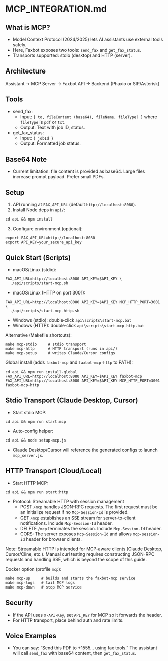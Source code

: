 # MCP_INTEGRATION.md

## What is MCP?
- Model Context Protocol (2024/2025) lets AI assistants use external tools safely.
- Here, Faxbot exposes two tools: `send_fax` and `get_fax_status`.
- Transports supported: stdio (desktop) and HTTP (server).

## Architecture
Assistant → MCP Server → Faxbot API → Backend (Phaxio or SIP/Asterisk)

## Tools
- send_fax:
  - Input: `{ to, fileContent (base64), fileName, fileType? }` where `fileType` is `pdf` or `txt`.
  - Output: Text with job ID, status.
- get_fax_status:
  - Input: `{ jobId }`
  - Output: Formatted job status.

## Base64 Note
- Current limitation: file content is provided as base64. Large files increase prompt payload. Prefer small PDFs.

## Setup
1) API running at `FAX_API_URL` (default `http://localhost:8080`).
2) Install Node deps in `api/`:
```
cd api && npm install
```
3) Configure environment (optional):
```
export FAX_API_URL=http://localhost:8080
export API_KEY=your_secure_api_key
```

## Quick Start (Scripts)
- macOS/Linux (stdio):
```
FAX_API_URL=http://localhost:8080 API_KEY=$API_KEY \
  ./api/scripts/start-mcp.sh
```

- macOS/Linux (HTTP on port 3001):
```
FAX_API_URL=http://localhost:8080 API_KEY=$API_KEY MCP_HTTP_PORT=3001 \
  ./api/scripts/start-mcp-http.sh
```

- Windows (stdio): double‑click `api\scripts\start-mcp.bat`
- Windows (HTTP): double‑click `api\scripts\start-mcp-http.bat`

Alternative (Makefile shortcuts):
```
make mcp-stdio     # stdio transport
make mcp-http      # HTTP transport (runs in api/)
make mcp-setup     # writes Claude/Cursor configs
```

Global install (adds `faxbot-mcp` and `faxbot-mcp-http` to PATH):
```
cd api && npm run install-global
FAX_API_URL=http://localhost:8080 API_KEY=$API_KEY faxbot-mcp
FAX_API_URL=http://localhost:8080 API_KEY=$API_KEY MCP_HTTP_PORT=3001 faxbot-mcp-http
```

## Stdio Transport (Claude Desktop, Cursor)
- Start stdio MCP:
```
cd api && npm run start:mcp
```
- Auto-config helper:
```
cd api && node setup-mcp.js
```
- Claude Desktop/Cursor will reference the generated configs to launch `mcp_server.js`.

## HTTP Transport (Cloud/Local)
- Start HTTP MCP:
```
cd api && npm run start:http
```
- Protocol: Streamable HTTP with session management
  - POST `/mcp` handles JSON-RPC requests. The first request must be an Initialize request if no `Mcp-Session-Id` is provided.
  - GET `/mcp` establishes an SSE stream for server-to-client notifications. Include `Mcp-Session-Id` header.
  - DELETE `/mcp` terminates the session. Include `Mcp-Session-Id` header.
  - CORS: The server exposes `Mcp-Session-Id` and allows `mcp-session-id` header for browser clients.

Note: Streamable HTTP is intended for MCP-aware clients (Claude Desktop, Cursor/Cline, etc.). Manual curl testing requires constructing JSON-RPC requests and handling SSE, which is beyond the scope of this guide.

Docker option (profile `mcp`):
```
make mcp-up     # builds and starts the faxbot-mcp service
make mcp-logs   # tail MCP logs
make mcp-down   # stop MCP service
```

## Security
- If the API uses `X-API-Key`, set `API_KEY` for MCP so it forwards the header.
- For HTTP transport, place behind auth and rate limits.

## Voice Examples
- You can say: “Send this PDF to +1555… using fax tools.” The assistant will call `send_fax` with base64 content, then `get_fax_status`.

